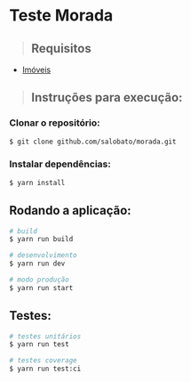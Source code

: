 # Teste Morada
> ## Requisitos

  - [Imóveis](./requirements/properties.md)

> ## Instruções para execução:
 
### Clonar o repositório:

```bash
$ git clone github.com/salobato/morada.git
```
  
### Instalar dependências:

```bash
$ yarn install
```

## Rodando a aplicação:

```bash
# build
$ yarn run build

# desenvolvimento
$ yarn run dev

# modo produção
$ yarn run start
```

## Testes:

```bash
# testes unitários
$ yarn run test

# testes coverage
$ yarn run test:ci
```